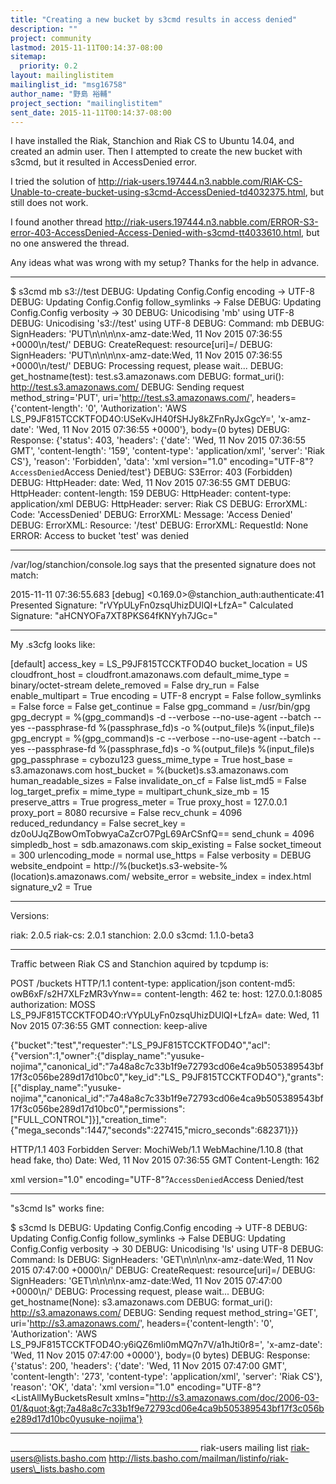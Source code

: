 ```yaml
---
title: "Creating a new bucket by s3cmd results in access denied"
description: ""
project: community
lastmod: 2015-11-11T00:14:37-08:00
sitemap:
  priority: 0.2
layout: mailinglistitem
mailinglist_id: "msg16758"
author_name: "野島 裕輔"
project_section: "mailinglistitem"
sent_date: 2015-11-11T00:14:37-08:00
---
```



I have installed the Riak, Stanchion and Riak CS to Ubuntu 14.04, and created 
an admin user.
Then I attempted to create the new bucket with s3cmd, but it resulted in 
AccessDenied error.

I tried the solution of 
http://riak-users.197444.n3.nabble.com/RIAK-CS-Unable-to-create-bucket-using-s3cmd-AccessDenied-td4032375.html,
 but still does not work.

I found another thread 
http://riak-users.197444.n3.nabble.com/ERROR-S3-error-403-AccessDenied-Access-Denied-with-s3cmd-tt4033610.html,
 but no one answered the thread.

Any ideas what was wrong with my setup?
Thanks for the help in advance.

-------------------------
$ s3cmd mb s3://test
DEBUG: Updating Config.Config encoding -&gt; UTF-8
DEBUG: Updating Config.Config follow\_symlinks -&gt; False
DEBUG: Updating Config.Config verbosity -&gt; 30
DEBUG: Unicodising 'mb' using UTF-8
DEBUG: Unicodising 's3://test' using UTF-8
DEBUG: Command: mb
DEBUG: SignHeaders: 'PUT\n\n\n\nx-amz-date:Wed, 11 Nov 2015 07:36:55 
+0000\n/test/'
DEBUG: CreateRequest: resource[uri]=/
DEBUG: SignHeaders: 'PUT\n\n\n\nx-amz-date:Wed, 11 Nov 2015 07:36:55 
+0000\n/test/'
DEBUG: Processing request, please wait...
DEBUG: get\_hostname(test): test.s3.amazonaws.com
DEBUG: format\_uri(): http://test.s3.amazonaws.com/
DEBUG: Sending request method\_string='PUT', 
uri='http://test.s3.amazonaws.com/', headers={'content-length': '0', 
'Authorization': 'AWS LS\_P9JF815TCCKTFOD4O:USeKvJH40fSHJy8kZFnRyJxGgcY=', 
'x-amz-date': 'Wed, 11 Nov 2015 07:36:55 +0000'}, body=(0 bytes)
DEBUG: Response: {'status': 403, 'headers': {'date': 'Wed, 11 Nov 2015 07:36:55 
GMT', 'content-length': '159', 'content-type': 'application/xml', 'server': 
'Riak CS'}, 'reason': 'Forbidden', 'data': 'xml version="1.0" 
encoding="UTF-8"?`AccessDenied`Access 
Denied/test'}
DEBUG: S3Error: 403 (Forbidden)
DEBUG: HttpHeader: date: Wed, 11 Nov 2015 07:36:55 GMT
DEBUG: HttpHeader: content-length: 159
DEBUG: HttpHeader: content-type: application/xml
DEBUG: HttpHeader: server: Riak CS
DEBUG: ErrorXML: Code: 'AccessDenied'
DEBUG: ErrorXML: Message: 'Access Denied'
DEBUG: ErrorXML: Resource: '/test'
DEBUG: ErrorXML: RequestId: None
ERROR: Access to bucket 'test' was denied

-------------------------
/var/log/stanchion/console.log says that the presented signature does not match:

2015-11-11 07:36:55.683 [debug] &lt;0.169.0&gt;@stanchion\_auth:authenticate:41 
Presented Signature: "rVYpULyFn0zsqUhizDUlQI+LfzA="
Calculated Signature: "aHCNYOFa7XT8PKS64fKNYyh7JGc="

-------------------------
My .s3cfg looks like:

[default]
access\_key = LS\_P9JF815TCCKTFOD4O
bucket\_location = US
cloudfront\_host = cloudfront.amazonaws.com
default\_mime\_type = binary/octet-stream
delete\_removed = False
dry\_run = False
enable\_multipart = True
encoding = UTF-8
encrypt = False
follow\_symlinks = False
force = False
get\_continue = False
gpg\_command = /usr/bin/gpg
gpg\_decrypt = %(gpg\_command)s -d --verbose --no-use-agent --batch --yes 
--passphrase-fd %(passphrase\_fd)s -o %(output\_file)s %(input\_file)s
gpg\_encrypt = %(gpg\_command)s -c --verbose --no-use-agent --batch --yes 
--passphrase-fd %(passphrase\_fd)s -o %(output\_file)s %(input\_file)s
gpg\_passphrase = cybozu123
guess\_mime\_type = True
host\_base = s3.amazonaws.com
host\_bucket = %(bucket)s.s3.amazonaws.com
human\_readable\_sizes = False
invalidate\_on\_cf = False
list\_md5 = False
log\_target\_prefix =
mime\_type =
multipart\_chunk\_size\_mb = 15
preserve\_attrs = True
progress\_meter = True
proxy\_host = 127.0.0.1
proxy\_port = 8080
recursive = False
recv\_chunk = 4096
reduced\_redundancy = False
secret\_key = dz0oUJqZBowOmTobwyaCaZcrO7PgL69ArCSnfQ==
send\_chunk = 4096
simpledb\_host = sdb.amazonaws.com
skip\_existing = False
socket\_timeout = 300
urlencoding\_mode = normal
use\_https = False
verbosity = DEBUG
website\_endpoint = http://%(bucket)s.s3-website-%(location)s.amazonaws.com/
website\_error =
website\_index = index.html
signature\_v2 = True


-------------------------
Versions:

riak: 2.0.5
riak-cs: 2.0.1
stanchion: 2.0.0
s3cmd: 1.1.0-beta3

-------------------------
Traffic between Riak CS and Stanchion aquired by tcpdump is:

POST /buckets HTTP/1.1
content-type: application/json
content-md5: owB6xF/s2H7XLFzMR3vYnw==
content-length: 462
te:
host: 127.0.0.1:8085
authorization: MOSS LS\_P9JF815TCCKTFOD4O:rVYpULyFn0zsqUhizDUlQI+LfzA=
date: Wed, 11 Nov 2015 07:36:55 GMT
connection: keep-alive

{"bucket":"test","requester":"LS\_P9JF815TCCKTFOD4O","acl":{"version":1,"owner":{"display\_name":"yusuke-nojima","canonical\_id":"7a48a8c7c33b1f9e72793cd06e4ca9b505389543bf17f3c056be289d17d10bc0","key\_id":"LS\_
P9JF815TCCKTFOD4O"},"grants":[{"display\_name":"yusuke-nojima","canonical\_id":"7a48a8c7c33b1f9e72793cd06e4ca9b505389543bf17f3c056be289d17d10bc0","permissions":["FULL\_CONTROL"]}],"creation\_time":{"mega\_seconds":1447,"seconds":227415,"micro\_seconds":682371}}}


HTTP/1.1 403 Forbidden
Server: MochiWeb/1.1 WebMachine/1.10.8 (that head fake, tho)
Date: Wed, 11 Nov 2015 07:36:55 GMT
Content-Length: 162

xml version="1.0" 
encoding="UTF-8"?`AccessDenied`Access 
Denied/test


-------------------------
"s3cmd ls" works fine:

$ s3cmd ls
DEBUG: Updating Config.Config encoding -&gt; UTF-8
DEBUG: Updating Config.Config follow\_symlinks -&gt; False
DEBUG: Updating Config.Config verbosity -&gt; 30
DEBUG: Unicodising 'ls' using UTF-8
DEBUG: Command: ls
DEBUG: SignHeaders: 'GET\n\n\n\nx-amz-date:Wed, 11 Nov 2015 07:47:00 +0000\n/'
DEBUG: CreateRequest: resource[uri]=/
DEBUG: SignHeaders: 'GET\n\n\n\nx-amz-date:Wed, 11 Nov 2015 07:47:00 +0000\n/'
DEBUG: Processing request, please wait...
DEBUG: get\_hostname(None): s3.amazonaws.com
DEBUG: format\_uri(): http://s3.amazonaws.com/
DEBUG: Sending request method\_string='GET', uri='http://s3.amazonaws.com/', 
headers={'content-length': '0', 'Authorization': 'AWS 
LS\_P9JF815TCCKTFOD4O:y6iQZ6mli0mMQ7n7V/a1hJti0r8=', 'x-amz-date': 'Wed, 11 Nov 
2015 07:47:00 +0000'}, body=(0 bytes)
DEBUG: Response: {'status': 200, 'headers': {'date': 'Wed, 11 Nov 2015 07:47:00 
GMT', 'content-length': '273', 'content-type': 'application/xml', 'server': 
'Riak CS'}, 'reason': 'OK', 'data': 'xml version="1.0" 
encoding="UTF-8"?&lt;ListAllMyBucketsResult 
xmlns="http://s3.amazonaws.com/doc/2006-03-01/&quot;&gt;7a48a8c7c33b1f9e72793cd06e4ca9b505389543bf17f3c056be289d17d10bc0yusuke-nojima'}

-------------------------

\_\_\_\_\_\_\_\_\_\_\_\_\_\_\_\_\_\_\_\_\_\_\_\_\_\_\_\_\_\_\_\_\_\_\_\_\_\_\_\_\_\_\_\_\_\_\_
riak-users mailing list
riak-users@lists.basho.com
http://lists.basho.com/mailman/listinfo/riak-users\_lists.basho.com

